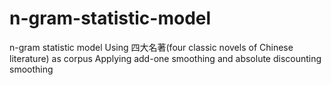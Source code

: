 # n-gram-statistic-model
n-gram statistic model
Using 四大名著(four classic novels of Chinese literature) as corpus
Applying add-one smoothing and absolute discounting smoothing
